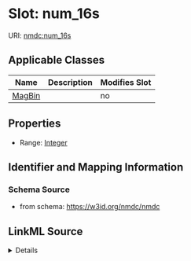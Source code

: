# Slot: num_16s

URI: [nmdc:num_16s](https://w3id.org/nmdc/num_16s)



<!-- no inheritance hierarchy -->




## Applicable Classes

| Name | Description | Modifies Slot |
| --- | --- | --- |
[MagBin](MagBin.md) |  |  no  |







## Properties

* Range: [Integer](Integer.md)





## Identifier and Mapping Information







### Schema Source


* from schema: https://w3id.org/nmdc/nmdc




## LinkML Source

<details>
```yaml
name: num_16s
from_schema: https://w3id.org/nmdc/nmdc
rank: 1000
alias: num_16s
domain_of:
- MagBin
range: integer

```
</details>